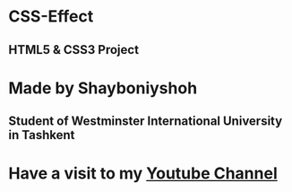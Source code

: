 # CSS-Effect

## HTML5 & CSS3 Project
# Made by Shayboniyshoh
## Student of Westminster International University in Tashkent

# Have a visit to my [Youtube Channel](https://www.youtube.com/channel/UC4RBPcOHcei3gDOwt3IjGHw)
